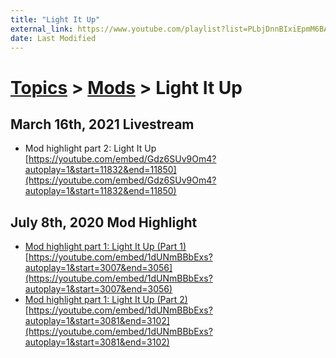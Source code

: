 ```yaml
---
title: "Light It Up"
external_link: https://www.youtube.com/playlist?list=PLbjDnnBIxiEpmM6BAdgD_uXd_IcsFZ75Y
date: Last Modified
---
```

# [Topics](../../topics.md) > [Mods](../../topics/mods.md) > Light It Up

## March 16th, 2021 Livestream
* Mod highlight part 2: Light It Up [https://youtube.com/embed/Gdz6SUv9Om4?autoplay=1&start=11832&end=11850](https://youtube.com/embed/Gdz6SUv9Om4?autoplay=1&start=11832&end=11850)

## July 8th, 2020 Mod Highlight
* [Mod highlight part 1: Light It Up (Part 1)](../../transcriptions/yt-1dUNmBBbExs,3007.548921,3055.494258.md) [https://youtube.com/embed/1dUNmBBbExs?autoplay=1&start=3007&end=3056](https://youtube.com/embed/1dUNmBBbExs?autoplay=1&start=3007&end=3056)
* [Mod highlight part 1: Light It Up (Part 2)](../../transcriptions/yt-1dUNmBBbExs,3081.597162,3101.842857.md) [https://youtube.com/embed/1dUNmBBbExs?autoplay=1&start=3081&end=3102](https://youtube.com/embed/1dUNmBBbExs?autoplay=1&start=3081&end=3102)
